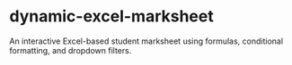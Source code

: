 # dynamic-excel-marksheet
An interactive Excel-based student marksheet using formulas, conditional formatting, and dropdown filters.
